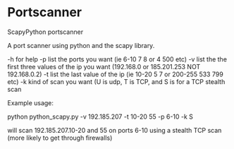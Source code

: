 # Portscanner
ScapyPython portscanner

A port scanner using python and the scapy library.

-h for help
-p list the ports you want (ie 6-10 7 8 or 4 500 etc)
-v list the the first three values of the ip you want (192.168.0 or 185.201.253 NOT 192.168.0.2)
-t list the last value of the ip (ie 10-20 5 7 or 200-255 533 799 etc)
-k kind of scan you want (U is udp, T is TCP, and S is for a TCP stealth scan

Example usage:

python python_scapy.py -v 192.185.207 -t 10-20 55 -p 6-10 -k S

will scan 192.185.207.10-20 and 55 on ports 6-10 using a stealth TCP scan (more likely to get through firewalls)

